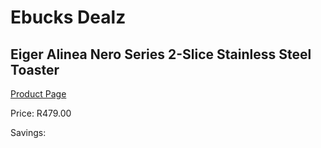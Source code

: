 
# Ebucks Dealz
## Eiger Alinea Nero Series 2-Slice Stainless Steel Toaster
[Product Page](https://www.ebucks.com/web/shop/productSelected.do?prodId=1147675901&catId=704985963)

Price: R479.00

Savings: 


	